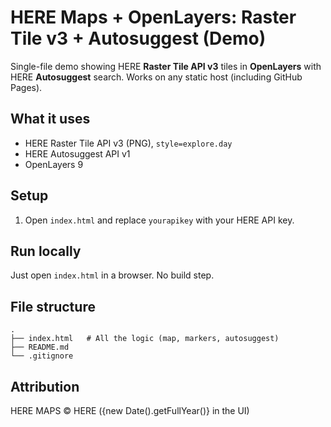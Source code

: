 # HERE Maps + OpenLayers: Raster Tile v3 + Autosuggest (Demo)

Single-file demo showing HERE **Raster Tile API v3** tiles in **OpenLayers** with HERE **Autosuggest** search.
Works on any static host (including GitHub Pages).
## What it uses
- HERE Raster Tile API v3 (PNG), `style=explore.day`
- HERE Autosuggest API v1
- OpenLayers 9

## Setup
1. Open `index.html` and replace `yourapikey` with your HERE API key.

## Run locally
Just open `index.html` in a browser. No build step.

## File structure
```
.
├── index.html   # All the logic (map, markers, autosuggest)
├── README.md
└── .gitignore
```

## Attribution
HERE MAPS © HERE ({new Date().getFullYear()} in the UI)
